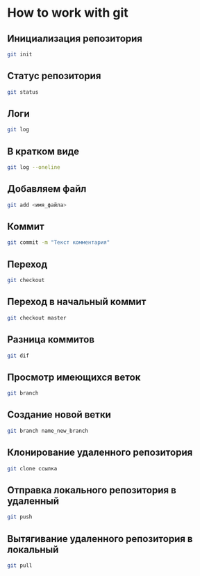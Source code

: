 # How to work with git

## Инициализация репозитория

```sh
git init
```

## Статус репозитория
```sh
git status
```

## Логи
```sh
git log
```
## В кратком виде
```sh
git log --oneline
```

## Добавляем файл
```sh
git add <имя_файла>
```

## Коммит
```sh
git commit -m "Текст комментария"
```

## Переход
```sh
git checkout
```

## Переход в начальный коммит
```sh
git checkout master
```

## Разница коммитов
```sh
git dif
```

## Просмотр имеющихся веток
```sh
git branch
```

## Создание новой ветки
```sh
git branch name_new_branch
```
## Клонирование удаленного репозитория 
```sh
git clone ссылка
```
## Отправка локального репозитория в удаленный
```sh
git push
```
## Вытягивание удаленного репозитория в локальный
```sh
git pull
```
